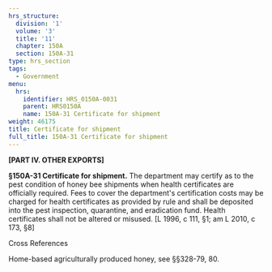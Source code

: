 ```yaml
---
hrs_structure:
  division: '1'
  volume: '3'
  title: '11'
  chapter: 150A
  section: 150A-31
type: hrs_section
tags:
  - Government
menu:
  hrs:
    identifier: HRS_0150A-0031
    parent: HRS0150A
    name: 150A-31 Certificate for shipment
weight: 46175
title: Certificate for shipment
full_title: 150A-31 Certificate for shipment
---
```

**[PART IV. OTHER EXPORTS]**

**§150A-31 Certificate for shipment.** The department may certify as to the pest condition of honey bee shipments when health certificates are officially required. Fees to cover the department's certification costs may be charged for health certificates as provided by rule and shall be deposited into the pest inspection, quarantine, and eradication fund. Health certificates shall not be altered or misused. [L 1996, c 111, §1; am L 2010, c 173, §8]

Cross References

Home-based agriculturally produced honey, see §§328-79, 80.